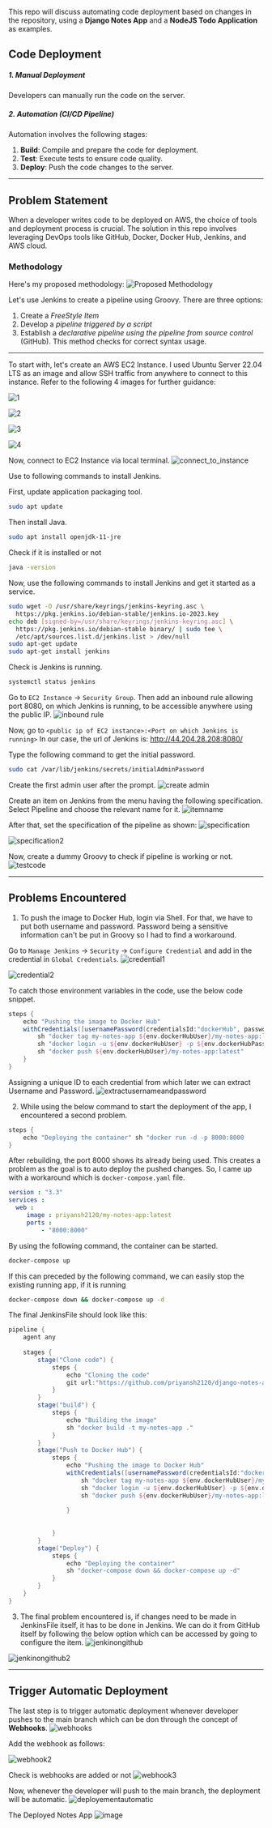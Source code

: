 This repo will discuss automating code deployment based on changes in the repository, using a **Django Notes App** and a **NodeJS Todo Application** as examples.
## Code Deployment
##### 1. Manual Deployment
Developers can manually run the code on the server.
##### 2. Automation (CI/CD Pipeline) 
Automation involves the following stages: 
1. **Build**: Compile and prepare the code for deployment. 
2. **Test**: Execute tests to ensure code quality. 
3. **Deploy**: Push the code changes to the server.

-----
## Problem Statement 
When a developer writes code to be deployed on AWS, the choice of tools and deployment process is crucial. The solution in this repo involves leveraging DevOps tools like GitHub, Docker, Docker Hub, Jenkins, and AWS cloud.

### Methodology
Here's my proposed methodology:
![Proposed Methodology](https://github.com/priyansh2120/node-and-django-deployment/assets/96059277/abbf625f-6f60-494f-b21f-65ab20acf4a4)


Let's use Jenkins to create a pipeline using Groovy. There are three options: 
1. Create a *FreeStyle Item* 
2. Develop a *pipeline triggered by a script* 
3. Establish a *declarative pipeline using the pipeline from source control* (GitHub). This method checks for correct syntax usage.

----

To start with, let's create an AWS EC2 Instance. I used Ubuntu Server 22.04 LTS as an image and allow SSH traffic from anywhere to connect to this instance. Refer to the following 4 images for further guidance:

![1](https://github.com/priyansh2120/node-and-django-deployment/assets/96059277/745b1138-2b58-4509-93be-e56003c25a73)


![2](https://github.com/priyansh2120/node-and-django-deployment/assets/96059277/1970f890-0d37-4eb7-abb3-58cd56a6aa4d)


![3](https://github.com/priyansh2120/node-and-django-deployment/assets/96059277/5df0fea0-9f3e-4418-b85a-f2628ae2c89a)


![4](https://github.com/priyansh2120/node-and-django-deployment/assets/96059277/8f7ce908-fc42-4764-a01b-b6456711e58b)

Now, connect to EC2 Instance via local terminal.
![connect_to_instance](https://github.com/priyansh2120/node-and-django-deployment/assets/96059277/79a6b6c5-1093-416b-8d0c-1e98b4bf5baf)


Use to following commands to install Jenkins.

First, update application packaging tool.
```bash
sudo apt update
```

Then install Java.
```bash
sudo apt install openjdk-11-jre
```

Check if it is installed or not
```bash
java -version
```

Now, use the following commands to install Jenkins and get it started as a service.
```bash
sudo wget -O /usr/share/keyrings/jenkins-keyring.asc \
  https://pkg.jenkins.io/debian-stable/jenkins.io-2023.key
echo deb [signed-by=/usr/share/keyrings/jenkins-keyring.asc] \
  https://pkg.jenkins.io/debian-stable binary/ | sudo tee \
  /etc/apt/sources.list.d/jenkins.list > /dev/null
sudo apt-get update
sudo apt-get install jenkins
```

Check is Jenkins is running.
```bash
systemctl status jenkins
```

Go to `EC2 Instance` -> `Security Group`. Then add an inbound rule allowing port 8080, on which Jenkins is running, to be accessible anywhere using the public IP.
![inbound rule](https://github.com/priyansh2120/node-and-django-deployment/assets/96059277/3a6f05a1-71ea-4eb4-928f-2263b9c85c49)


Now, go to `<public ip of EC2 instance>:<Port on which Jenkins is running>`
In our case, the url of Jenkins is: http://44.204.28.208:8080/

Type the following command to get the initial password.
```bash
sudo cat /var/lib/jenkins/secrets/initialAdminPassword
```

Create the first admin user after the prompt. 
![create admin](https://github.com/priyansh2120/node-and-django-deployment/assets/96059277/17d66a9e-c729-40d4-8a42-44b3c8cea429)

Create an item on Jenkins from the menu having the following specification. Select Pipeline and choose the relevant name for it.
![itemname](https://github.com/priyansh2120/node-and-django-deployment/assets/96059277/684e6b6e-c157-4464-ae0c-d6af3b98423a)


After that, set the specification of the pipeline as shown:
![specification](https://github.com/priyansh2120/node-and-django-deployment/assets/96059277/4e33c34c-0b2f-48cd-a0a7-f11209f56688)

![specification2](https://github.com/priyansh2120/node-and-django-deployment/assets/96059277/8a5da738-be68-4a4b-a6e7-c272a983b902)


Now, create a dummy Groovy to check if pipeline is working or not.
![testcode](https://github.com/priyansh2120/node-and-django-deployment/assets/96059277/41d060f0-e65a-466f-8c69-2dd25d5f7c73)


----
## Problems Encountered
1. To push the image to Docker Hub, login via Shell. For that, we have to put both username and password. Password being a sensitive information can't be put in Groovy so I had to find a workaround.

Go to `Manage Jenkins` -> `Security` ->  `Configure Credential` and add in the credential in `Global Credentials`. 
![credential1](https://github.com/priyansh2120/node-and-django-deployment/assets/96059277/d9a4102e-cb8f-4526-89e8-3e8219fbe6b2)

![credential2](https://github.com/priyansh2120/node-and-django-deployment/assets/96059277/070e1a7f-35e6-4d66-95c1-2142bba69f88)


To catch those environment variables in the code, use the below code snippet.
```groovy
steps {
	echo "Pushing the image to Docker Hub"
	withCredentials([usernamePassword(credentialsId:"dockerHub", passwordVariable:"dockerHubPass", usernameVariable:"dockerHubUser")]) {
		sh "docker tag my-notes-app ${env.dockerHubUser}/my-notes-app:latest"
		sh "docker login -u ${env.dockerHubUser} -p ${env.dockerHubPass}"
		sh "docker push ${env.dockerHubUser}/my-notes-app:latest"
	}
}
```

Assigning a unique ID to each credential from which later we can extract Username and Password.
![extractusernameandpassword](https://github.com/priyansh2120/node-and-django-deployment/assets/96059277/6ef2b8bc-ba0d-4014-8d17-595a10eab0d9)


2. While using the below command to start the deployment of the app, I encountered a second problem.
```groovy
steps { 
	echo "Deploying the container" sh "docker run -d -p 8000:8000
}
```

After rebuilding, the port 8000 shows its already being used. This creates a problem as the goal is to auto deploy the pushed changes. So, I came up with a workaround which is `docker-compose.yaml` file.
```yaml
version : "3.3"
services :
  web :
     image : priyansh2120/my-notes-app:latest
     ports :
         - "8000:8000"
```

By using the following command, the container can be started.
```sh
docker-compose up
```

If this can preceded by the following command, we can easily stop the existing running app, if it is running
```sh
docker-compose down && docker-compose up -d
```

The final JenkinsFile should look like this:
```groovy
pipeline {
    agent any
    
    stages {
        stage("Clone code") {
            steps {
                echo "Cloning the code"
                git url:"https://github.com/priyansh2120/django-notes-app-for-deployment.git", branch: "main"
            }
        }
        stage("build") {
            steps {
                echo "Building the image"
                sh "docker build -t my-notes-app ."
            }
        }
        stage("Push to Docker Hub") {
            steps {
                echo "Pushing the image to Docker Hub"
                withCredentials([usernamePassword(credentialsId:"dockerHub", passwordVariable:"dockerHubPass", usernameVariable:"dockerHubUser")]){
                    sh "docker tag my-notes-app ${env.dockerHubUser}/my-notes-app:latest"
                    sh "docker login -u ${env.dockerHubUser} -p ${env.dockerHubPass}"
                    sh "docker push ${env.dockerHubUser}/my-notes-app:latest"
                    
                }
                
                
            }
        }
        stage("Deploy") {
            steps {
                echo "Deploying the container"
                sh "docker-compose down && docker-compose up -d"
            }
        }
    }
}
```

3. The final problem encountered is, if changes need to be made in JenkinsFile itself, it has to be done in Jenkins. We can do it from GitHub itself by following the below option which can be accessed by going to configure the item.
![jenkinongithub](https://github.com/priyansh2120/node-and-django-deployment/assets/96059277/c8beed4f-3481-41dc-b179-1166d9ba94f2)

![jenkinongithub2](https://github.com/priyansh2120/node-and-django-deployment/assets/96059277/587aa189-b0b7-4e79-871d-69cb99ae1384)

---
## Trigger Automatic Deployment
The last step is to trigger automatic deployment whenever developer pushes to the main branch which can be don through the concept of **Webhooks**.
![webhooks](https://github.com/priyansh2120/node-and-django-deployment/assets/96059277/ec0569d9-96f2-4dc4-b777-ca2777db5cd7)


Add the webhook as follows:

![webhook2](https://github.com/priyansh2120/node-and-django-deployment/assets/96059277/8c6b141f-05ed-433f-9585-786afe0eadb1)

Check is webhooks are added or not
![webhook3](https://github.com/priyansh2120/node-and-django-deployment/assets/96059277/15ccfced-0e51-4977-855a-fd94b6283c44)


Now, whenever the developer will push to the main branch, the deployment will be automatic.
![deployementautomatic](https://github.com/priyansh2120/node-and-django-deployment/assets/96059277/4c00e38a-44a4-406f-af4b-58844617bcf2)

The Deployed Notes App
![image](https://github.com/priyansh2120/node-and-django-deployment/assets/96059277/cb8b7801-47c4-4cd0-abe7-1fe85d641d01)

